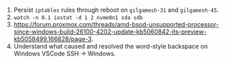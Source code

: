 1. Persist `iptables` rules through reboot on `gilgamesh-31` and `gilgamesh-45`.
2. `watch -n 0.1 iostat -d 1 2 nvme0n1 sda sdb`
3. <https://forum.proxmox.com/threads/amd-bsod-unsupported-processor-since-windows-build-26100-4202-update-kb5060842-its-preview-kb5058499.166828/page-3>.
4. Understand what caused and resolved the word-style backspace on Windows VSCode SSH -> Windows.
